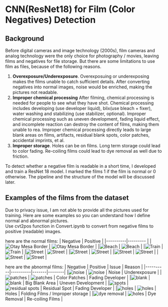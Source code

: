 # CNN(ResNet18) for Film (Color Negatives) Detection 

## Background

Before digital cameras and image technology (2000s), film cameras and analog technology were the only choice for photography / movies, leaving films and negatives for file storage. But 
there are some limitations to use film as files, because of the following reasons.  

1. **Overexposure/Underexposure**. Overexposuing or underexposing makes the films unable to catch sufficient details. After converting negatives into normal images,
   noise would be enriched, making the pictures not readable.  
2. **Improper chemical processing** After filming, chemical processing is needed for people to see what they have shot. Chemical processing includes developing (use developer liquid),
   blix(use bleach + fixer), water washing and stabilizing (use stabilizer, optional). Improper chemical processing such as uneven development, fading liquid effect,
   and incomplete reaction can destroy the content of films, making them unable to rea. Improper chemical processing directly leads to large blank areas on films, artifacts, residual blank spots,
   color patches, accidental imprints, et al.
3. **Improper storage**. Holes can be on films. Long term storage could lead to color fading. Re-coiling films could lead to dye removal as well due to friction.



To detect whether a negative film is readable in a short time, I developed and train a ResNet 18 model. I marked the films 1 if the film is normal or 0 otherwise. The pipeline and the structure of 
the model will be discussed later.  

## Examples of the films from the dataset

Due to privacy issue, I am not able to provide all the pictures used for training. Here are some examples so you can understand how I define normal and abnormal pictures.  
Use cvt2pos function in Convert.ipynb to convert from negative films to positive (readable) images. 

here are the normal films:
| Negative | Positive |
|----------|--------- |
|![Otay Mesa Border](images/otay_mesa.jpeg) | ![Otay Mesa Border](images/positive_image_otay_mesa.jpeg) |
|![Beach](images/beach.jpeg) | ![Beach](images/positive_image_beach.jpeg) |
|![Train](images/train.jpeg) | ![Train](images/positive_image_train.jpeg) |
|![Street](images/street.jpeg) | ![Street](images/positive_image_street.jpeg) |
|![Street](images/mountain.jpeg) | ![Street](images/positive_image_mountain.jpeg) |
|![Street](images/wait.jpeg) | ![Street](images/positive_image_wait.jpeg) |
|![Street](images/flower.jpeg) | ![Street](images/positive_image_flower.jpeg) |

here are the abnormal films:
| Negative | Positive | Issue | Reason |
|----------|----------|-------|--------|
|![noise](images/noise.jpeg) | ![noise](images/positive_image_noise.jpeg) | Noise | Underexposure |
|![patches](images/patches.jpeg) | ![patches](images/positive_image_patches.jpeg) | Color Patches | Fading Developer |
|![blank](images/blank.jpeg) | ![blank](images/positive_image_blank.jpeg) | Big Blank Area | Uneven Development |
|![spots](images/residual_spots.jpeg) | ![residual spots](images/positive_image_residual_spots.jpeg) | Residual Spot | Fading Developer |
|![holes](images/hole.jpeg) | ![holes](images/positive_image_hole.jpeg) | Holes | Folding Films / Improper storage |
|![dye removal](images/dye_removal.jpeg) | ![holes](images/positive_image_dye_removal.jpeg) | Dye Removal | Re-coiling Films |
